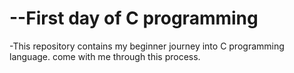 # --First day of C programming

-This repository contains my beginner journey into C programming language. come with me through this process.